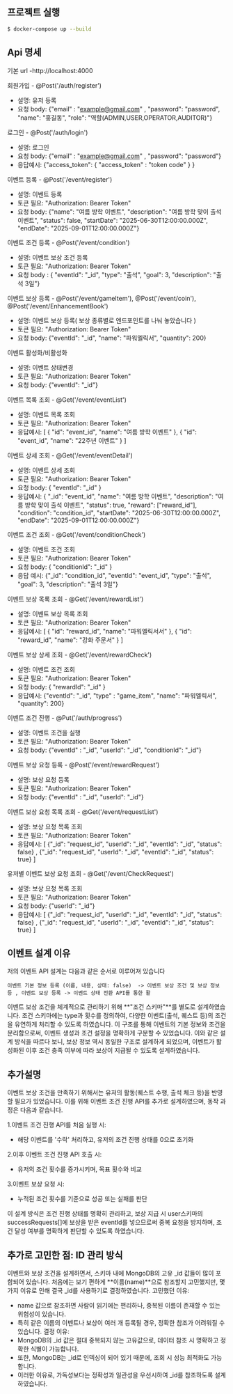 
## 프로젝트 실행

```bash
$ docker-compose up --build
```


## Api 명세

기본 url
-http://localhost:4000

회원가입 - @Post('/auth/register') 
- 설명: 유저 등록
- 요청 body: {"email" : "example@gmail.com" , "password": "password", "name": "홍길동", "role": "역할(ADMIN,USER,OPERATOR,AUDITOR)"}

로그인 - @Post('/auth/login')
- 설명: 로그인
- 요청 body: {"email" : "example@gmail.com" , "password": "password"}
- 응답예시: {"access_token": { "access_token" : "token code" } }

이벤트 등록 - @Post('/event/register')
- 설명: 이벤트 등록
- 토큰 필요: "Authorization: Bearer Token"
- 요청 body: {"name": "여름 방학 이벤트", "description": "여름 방학 맞이 출석 이벤트", "status": false, 
              "startDate": "2025-06-30T12:00:00.000Z", "endDate": "2025-09-01T12:00:00.000Z"}

이벤트 조건 등록 - @Post('/event/condition')
- 설명: 이벤트 보상 조건 등록
- 토큰 필요: "Authorization: Bearer Token"
- 요청 body : { "eventId": "_id", "type": "출석", "goal": 3, "description": "출석 3일"}

이벤트 보상 등록 - @Post('/event/gameItem'), @Post('/event/coin'), @Post('/event/EnhancementBook')
- 설명: 이벤트 보상 등록( 보상 종류별로 엔드포인트를 나눠 놓았습니다 )
- 토큰 필요: "Authorization: Bearer Token"
- 요청 body: {"eventId": "_id", "name": "파워엘릭서", "quantity": 200}

이벤트 활성화/비활성화
- 설명: 이벤트 상태변경
- 토큰 필요: "Authorization: Bearer Token"
- 요청 body: {"eventId": "_id"}

이벤트 목록 조회 - @Get('/event/eventList')
- 설명: 이벤트 목록 조회
- 토큰 필요: "Authorization: Bearer Token"
- 응답예시: [ { "id": "event_id", "name": "여름 방학 이벤트" }, { "id": "event_id", "name": "22주년 이벤트" } ]

이벤트 상세 조회 - @Get('/event/eventDetail')
- 설명: 이벤트 상세 조회
- 토큰 필요: "Authorization: Bearer Token"
- 요청 body: { "eventId": "_id" }
- 응답예시: { "_id": "event_id", "name": "여름 방학 이벤트", "description": "여름 방학 맞이 출석 이벤트", "status": true, 
              "reward": ["reward_id"], "condition": "condition_id", "startDate": "2025-06-30T12:00:00.000Z", "endDate": "2025-09-01T12:00:00.000Z"}

이벤트 조건 조회 - @Get('/event/conditionCheck')
- 설명: 이벤트 조건 조회
- 토큰 필요: "Authorization: Bearer Token"
- 요청 body: { "conditionId": "_id" }
- 응답 예시: {"_id": "condition_id", "eventId": "event_id", "type": "출석", "goal": 3, "description": "출석 3일"}

이벤트 보상 목록 조회 - @Get('/event/rewardList')
- 설명: 이벤트 보상 목록 조회
- 토큰 필요: "Authorization: Bearer Token"
- 응답예시: [ { "id": "reward_id", "name": "파워엘릭서서" }, { "id": "reward_id", "name": "강화 주문서" } ]

이벤트 보상 상세 조회 - @Get('/event/rewardCheck')
- 설명: 이벤트 조건 조회
- 토큰 필요: "Authorization: Bearer Token"
- 요청 body: { "rewardId": "_id" }
- 응답예시: {"eventId": "_id", "type" : "game_item", "name": "파워엘릭서", "quantity": 200}

이벤트 조건 진행 - @Put('/auth/progress')
- 설명: 이벤트 조건을 실행
- 토큰 필요: "Authorization: Bearer Token"
- 요청 body: {"eventId" : "_id", "userId": "_id", "conditionId": "_id"}

이벤트 보상 요청 등록 - @Post('/event/rewardRequest')
- 설명: 보상 요청 등록
- 토큰 필요: "Authorization: Bearer Token"
- 요청 body: {"eventId" : "_id", "userId": "_id"}

이벤트 보상 요청 목록 조회 - @Get('/event/requestList') 
- 설명: 보상 요청 목록 조회
- 토큰 필요: "Authorization: Bearer Token"
- 응답예시: [ {"_id": "request_id", "userId": "_id", "eventId": "_id", "status": false} , {"_id": "request_id", "userId": "_id", "eventId": "_id", "status": true} ]

유저별 이벤트 보상 요청 조회 - @Get('/event/CheckRequest')
- 설명: 보상 요청 목록 조회
- 토큰 필요: "Authorization: Bearer Token"
- 요청 body: {"userId": "_id"}
- 응답예시: [ {"_id": "request_id", "userId": "_id", "eventId": "_id", "status": false} , {"_id": "request_id", "userId": "_id", "eventId": "_id", "status": true} ]


## 이벤트 설계 이유
저의 이벤트 API 설계는 다음과 같은 순서로 이루어져 있습니다
```
️이벤트 기본 정보 등록 (이름, 내용, 상태: false)  -> 이벤트 보상 조건 및 보상 정보 등 , 이벤트 보상 등록 -> 이벤트 상태 전환 API를 통한 활  
```
이벤트 보상 조건을 체계적으로 관리하기 위해 **"조건 스키마"**를 별도로 설계하였습니다.
조건 스키마에는 type과 횟수를 정의하여, 다양한 이벤트(출석, 퀘스트 등)의 조건을 유연하게 처리할 수 있도록 하였습니다.
이 구조를 통해 이벤트의 기본 정보와 조건을 분리함으로써, 이벤트 생성과 조건 설정을 명확하게 구분할 수 있었습니다.
이와 같은 설계 방식을 따르다 보니, 보상 정보 역시 동일한 구조로 설계하게 되었으며,
이벤트가 활성화된 이후 조건 충족 여부에 따라 보상이 지급될 수 있도록 설계하였습니다.

## 추가설명
이벤트 보상 조건을 만족하기 위해서는 유저의 활동(퀘스트 수행, 출석 체크 등)을 반영할 필요가 있었습니다.
이를 위해 이벤트 조건 진행 API를 추가로 설계하였으며, 동작 과정은 다음과 같습니다.

1️.이벤트 조건 진행 API를 처음 실행 시:  
   - 해당 이벤트를 '수락' 처리하고, 유저의 조건 진행 상태를 0으로 초기화  

2.이후 이벤트 조건 진행 API 호출 시:  
   - 유저의 조건 횟수를 증가시키며, 목표 횟수와 비교  

3.이벤트 보상 요청 시:  
   - 누적된 조건 횟수를 기준으로 성공 또는 실패를 판단

이 설계 방식은 조건 진행 상태를 명확히 관리하고, 보상 지급 시 user스키마의 successRequests[]에 보상을 받은 eventId를 넣으므로써 중복 요청을 방지하며,
조건 달성 여부를 명확하게 판단할 수 있도록 하였습니다.

## 추가로 고민한 점: ID 관리 방식
이벤트와 보상 조건을 설계하면서, 스키마 내에 MongoDB의 고유 _id 값들이 많이 포함되어 있습니다.
처음에는 보기 편하게 **이름(name)**으로 참조할지 고민했지만, 몇 가지 이유로 인해 결국 _id를 사용하기로 결정하였습니다.
고민했던 이유:
- name 값으로 참조하면 사람이 읽기에는 편리하나, 중복된 이름이 존재할 수 있는 위험성이 있습니다.
- 특히 같은 이름의 이벤트나 보상이 여러 개 등록될 경우, 정확한 참조가 어려워질 수 있습니다.
결정 이유:
- MongoDB의 _id 값은 절대 중복되지 않는 고유값으로, 데이터 참조 시 명확하고 정확한 식별이 가능합니다.
- 또한, MongoDB는 _id로 인덱싱이 되어 있기 때문에, 조회 시 성능 최적화도 가능합니다.
- 이러한 이유로, 가독성보다는 정확성과 일관성을 우선시하여 _id를 참조하도록 설계하였습니다.



